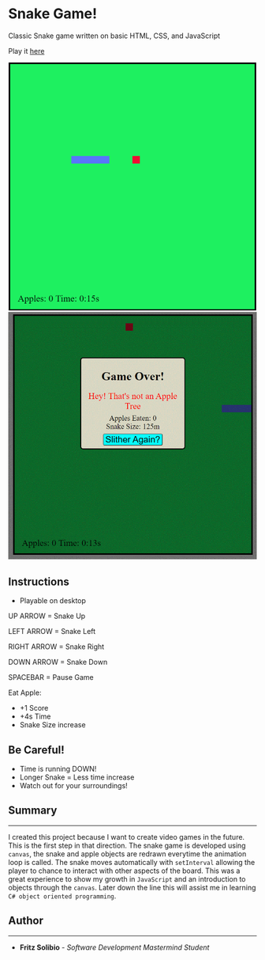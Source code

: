 # Snake Game!

Classic Snake game written on basic HTML, CSS, and JavaScript

Play it [here](https://fritzchips.github.io/Snake-Game/)

![Snake](./images/game.png)
![Gameover](./images/game_over.gif)

## Instructions

- Playable on desktop

UP ARROW = Snake Up

LEFT ARROW = Snake Left

RIGHT ARROW = Snake Right

DOWN ARROW = Snake Down

SPACEBAR = Pause Game

Eat Apple:

- +1 Score
- +4s Time
- Snake Size increase

## Be Careful!

- Time is running DOWN!
- Longer Snake = Less time increase
- Watch out for your surroundings!

## Summary

---

I created this project because I want to create video games in the future. This is the first step in that direction. The snake game is developed using `canvas`, the snake and apple objects are redrawn everytime the animation loop is called. The snake moves automatically with `setInterval` allowing the player to chance to interact with other aspects of the board. This was a great experience to show my growth in `JavaScript` and an introduction to objects through the `canvas`. Later down the line this will assist me in learning `C# object oriented programming`.

## Author

---

- **Fritz Solibio** - _Software Development Mastermind Student_

